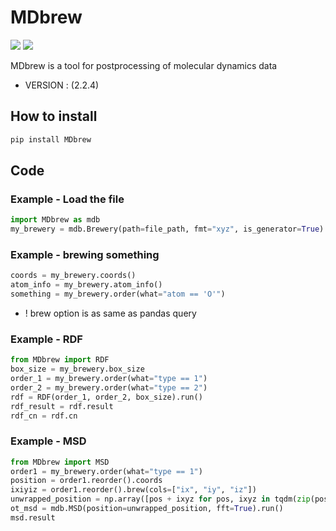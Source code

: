# MDbrew
<img src="https://img.shields.io/badge/Python-383b40?style=round-square&logo=Python&logoColor=#f5f5f5"/> <img src="https://img.shields.io/badge/Jupyter-383b40?style=round-square&logo=Jupyter&logoColor=#f5f5f5"/>

MDbrew is a tool for postprocessing of molecular dynamics data

- VERSION :  (2.2.4)

## How to install
~~~bash
pip install MDbrew
~~~

## Code

### Example - Load the file
~~~python
import MDbrew as mdb
my_brewery = mdb.Brewery(path=file_path, fmt="xyz", is_generator=True)
~~~

### Example - brewing something
~~~python
coords = my_brewery.coords()
atom_info = my_brewery.atom_info()
something = my_brewery.order(what="atom == 'O'")
~~~
- ! brew option is as same as pandas query

### Example - RDF
~~~python
from MDbrew import RDF
box_size = my_brewery.box_size
order_1 = my_brewery.order(what="type == 1")
order_2 = my_brewery.order(what="type == 2")
rdf = RDF(order_1, order_2, box_size).run()
rdf_result = rdf.result
rdf_cn = rdf.cn
~~~

### Example - MSD
~~~python
from MDbrew import MSD
order1 = my_brewery.order(what="type == 1")
position = order1.reorder().coords
ixiyiz = order1.reorder().brew(cols=["ix", "iy", "iz"])
unwrapped_position = np.array([pos + ixyz for pos, ixyz in tqdm(zip(position, ixiyiz))])
ot_msd = mdb.MSD(position=unwrapped_position, fft=True).run()
msd.result
~~~
